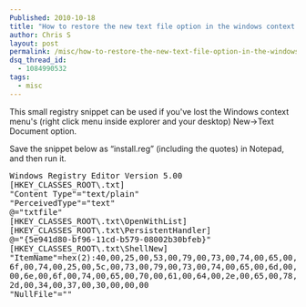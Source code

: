 ```yaml
---
Published: 2010-10-18
title: "How to restore the new text file option in the windows context menu"
author: Chris S
layout: post
permalink: /misc/how-to-restore-the-new-text-file-option-in-the-windows-context-menu/
dsq_thread_id:
  - 1084990532
tags:
  - misc
---
```

This small registry snippet can be used if you've lost the Windows context menu's (right click menu inside explorer and your desktop) New->Text Document option.

Save the snippet below as &#8220;install.reg&#8221; (including the quotes) in Notepad, and then run it.

<!--more-->

<pre>Windows Registry Editor Version 5.00
[HKEY_CLASSES_ROOT\.txt]
"Content Type"="text/plain"
"PerceivedType"="text"
@="txtfile"
[HKEY_CLASSES_ROOT\.txt\OpenWithList]
[HKEY_CLASSES_ROOT\.txt\PersistentHandler]
@="{5e941d80-bf96-11cd-b579-08002b30bfeb}"
[HKEY_CLASSES_ROOT\.txt\ShellNew]
"ItemName"=hex(2):40,00,25,00,53,00,79,00,73,00,74,00,65,00,6d,00,52,00,6f,00,\
6f,00,74,00,25,00,5c,00,73,00,79,00,73,00,74,00,65,00,6d,00,33,00,32,00,5c,\
00,6e,00,6f,00,74,00,65,00,70,00,61,00,64,00,2e,00,65,00,78,00,65,00,2c,00,\
2d,00,34,00,37,00,30,00,00,00
"NullFile"=""
</pre>
